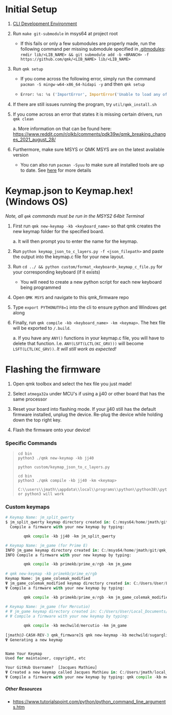 # Initial Setup
1. [CLI Development Environment](../docs/cli_development.md)
2. Run `make git-submodule` in msys64 at project root
   - If this fails or only a few submodules are properly made, run the following command per missing submodule specified in [.gitmodules](../.gitmodules): `rmdir lib/<LIB_NAME> && git submodule add -b <BRANCH> -f https://github.com/qmk/<LIB_NAME> lib/<LIB_NAME>`
3. Run `qmk setup`
    - If you come across the following error, simply run the command `pacman -S mingw-w64-x86_64-hidapi -y` and then `qmk setup`
    - ``` python
      Error: %s: %s ('ImportError', ImportError('Unable to load any of the following libraries:libhidapi-hidraw.so libhidapi-hidraw.so.0 libhidapi-libusb.so libhidapi-libusb.so.0 libhidapi-iohidmanager.so libhidapi-iohidmanager.so.0 libhidapi.dylib hidapi.dll libhidapi-0.dll'))
4. If there are still issues running the program, try `util/qmk_install.sh`
5. If you come across an error that states it is missing certain drivers, run `qmk clean`

    a. More information on that can be found here: https://www.reddit.com/r/olkb/comments/pdk39w/qmk_breaking_changes_2021_august_28/
6. Furthermore, make sure MSYS or QMK MSYS are on the latest available version
   - You can also run `pacman -Syuu` to make sure all installed tools are up to date. See [here](https://www.msys2.org/wiki/MSYS2-installation/) for more details
    
# Keymap.json to Keymap.hex! (Windows OS)
_Note, all `qmk` commands must be run in the MSYS2 64bit Terminal_
1. First run `qmk new-keymap -kb <keyboard_name>` so that qmk creates the new keymap folder for the specified board.

    a. It will then prompt you to enter the name for the keymap.

1. Run `python keymap_json_to_c_layers.py -f <json_filepath>` and paste the output into the keymap.c file for your new layout.

1. Run `cd ../ && python custom/format_<keyboard>_keymap_c_file.py` for your corresponding keyboard (if it exists)
   - You will need to create a new python script for each new keyboard being programmed

1. Open `QMK MSYS` and navigate to this qmk_firmware repo

1. Type `export PYTHONUTF8=1` into the cli to ensure python and Windows get along

1. Finally, run `qmk compile -kb <keyboard_name> -km <keymap>`. The hex file will be exported to `/.build`.
    
    a. If you have any `ANY()` functions in your keymap.c file, you will have to delete that function. I.e. 
    `ANY(LSFT(LCTL(KC_GRV)))` will become `LSFT(LCTL(KC_GRV))`. _It will still work as expected!_
    
# Flashing the firmware
1. Open qmk toolbox and select the hex file you just made!

2. Select `atmega32a` under MCU's if using a jj40 or other board that has the same processor

3. Reset your board into flashing mode. If your jj40 still has the default firmware installed, unplug the device. 
Re-plug the device while holding down the top right key.

4. Flash the firmware onto your device!

### Specific Commands
> ``` 
> cd bin
> python3 ./qmk new-keymap -kb jj40
> 
> python custom/keymap_json_to_c_layers.py
> 
> cd bin
> python3 ./qmk compile -kb jj40 -km <keymap>
> 
> C:\\users\\jmath\\appdata\\local\\programs\\python\\python38\\python.exe or python3 will work
> ```

### Custom keymaps
``` python
# Keymap Name: jm_split_qwerty
$ jm_split_qwerty keymap directory created in: C:/msys64/home/jmath/git/qmk_firmware/keyboards/jj40/keymaps/jm_split_qwerty
  Compile a firmware with your new keymap by typing:

        qmk compile -kb jj40 -km jm_split_qwerty

# Keymap Name: jm_game (for Prime E)
INFO jm_game keymap directory created in: C:/msys64/home/jmath/git/qmk_firmware/keyboards/primekb/prime_e/keymaps/jm_game
INFO Compile a firmware with your new keymap by typing:

        qmk compile -kb primekb/prime_e/rgb -km jm_game
        
# qmk new-keymap -kb primekb/prime_e/rgb
Keymap Name: jm_game_colemak_modified
Ψ jm_game_colemak_modified keymap directory created in: C:/Users/User/Local_Documents/git/qmk_firmware/keyboards/primekb/prime_e/keymaps/jm_game_colemak_modified
Ψ Compile a firmware with your new keymap by typing:

        qmk compile -kb primekb/prime_e/rgb -km jm_game_colemak_modified
        
# Keymap Name: jm_game (for Mercutio)
# Ψ jm_game keymap directory created in: C:/Users/User/Local_Documents/git/qmk_firmware/keyboards/mechwild/mercutio/keymaps/jm_game
# Ψ Compile a firmware with your new keymap by typing:

        qmk compile -kb mechwild/mercutio -km jm_game
        
[jmath@J-CASH-REV-3 qmk_firmware]$ qmk new-keymap -kb mechwild/sugarglider
Ψ Generating a new keymap


Name Your Keymap
Used for maintainer, copyright, etc

Your GitHub Username?  [Jacques Mathieu]
Ψ Created a new keymap called Jacques Mathieu in: C:/Users/jmath/local_documents/git/qmk_firmware/keyboards/mechwild/sugarglider/keymaps/Jacques Mathieu.
Ψ Compile a firmware with your new keymap by typing: qmk compile -kb mechwild/sugarglider/wide_oled/f401 -km Jacques_Mathieu.
```

##### Other Resources
- https://www.tutorialspoint.com/python/python_command_line_arguments.htm
